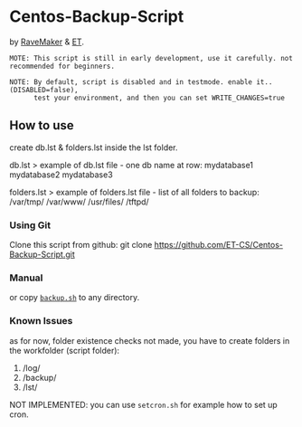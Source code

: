 Centos-Backup-Script
====================
by [RaveMaker][RaveMaker] & [ET][ET].

    MOTE: This script is still in early development, use it carefully. not recommended for beginners.

    NOTE: By default, script is disabled and in testmode. enable it.. (DISABLED=false),
          test your environment, and then you can set WRITE_CHANGES=true


How to use
----------

create db.lst & folders.lst inside the lst folder.

db.lst > example of db.lst file - one db name at row:
mydatabase1
mydatabase2
mydatabase3

folders.lst > example of folders.lst file - list of all folders to backup:
/var/tmp/ /var/www/ /usr/files/ /tftpd/

### Using Git
Clone this script from github:
    git clone https://github.com/ET-CS/Centos-Backup-Script.git

### Manual
or copy [`backup.sh`][backup.sh] to any directory.

### Known Issues
as for now, folder existence checks not made, you have to create folders in the workfolder (script folder):

1. /log/
2. /backup/
3. /lst/

NOT IMPLEMENTED: you can use `setcron.sh` for example how to set up cron.



[backup.sh]: https://github.com/ET-CS/Centos-Backup-Script/blob/master/backup.sh
[RaveMaker]: http://ravemaker.net
[ET]: http://etcs.me